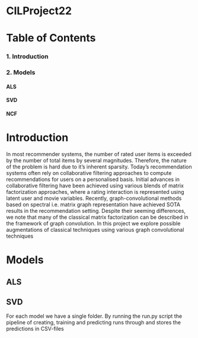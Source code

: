 # CILProject22

# Table of Contents  
### 1. Introduction 
### 2. Models
#### ALS 
#### SVD 
#### NCF



# Introduction
In most recommender systems, the number of rated user items is exceeded by the number of total items by several magnitudes. Therefore, the nature of the problem is hard due to it’s inherent sparsity. Today’s recommendation systems often rely on collaborative filtering approaches to compute recommendations for users on a personalised basis. Initial advances in collaborative filtering have been achieved using various blends of matrix factorization approaches, where a rating interaction is represented using latent user and movie variables. Recently, graph-convolutional methods based on spectral i.e. matrix graph representation have achieved SOTA results in the recommendation setting. Despite their seeming differences, we note that many of the classical matrix factorization can be described in the framework of graph convolution. In this project we explore possible augmentations of classical techniques using various graph convolutional techniques

# Models 
## ALS 


## SVD 
For each model we have a single folder. By running the run.py script the pipeline of creating, training and predicting runs through and stores the predictions in CSV-files
